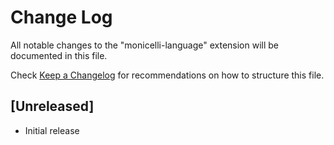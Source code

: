 # Change Log

All notable changes to the "monicelli-language" extension will be documented in this file.

Check [Keep a Changelog](http://keepachangelog.com/) for recommendations on how to structure this file.

## [Unreleased]

- Initial release
